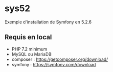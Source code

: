 # sys52
Exemple d'installation de Symfony en 5.2.6
## Requis en local
- PHP 7.2 minimum
- MySQL ou MariaDB
- composer : https://getcomposer.org/download/
- symfony : https://symfony.com/download
